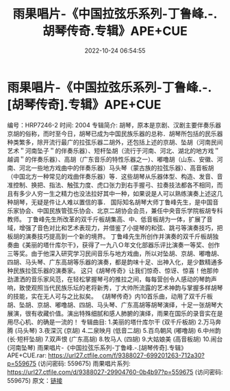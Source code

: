 ﻿---
title: 雨果唱片-《中国拉弦乐系列-丁鲁峰.-.胡琴传奇.专辑》APE+CUE
date: 2022-10-24 06:54:55
categories: 古典音乐、新世纪、纯音雅乐
tags: 纯音雅乐
---
# 雨果唱片-《中国拉弦乐系列-丁鲁峰.-.[胡琴传奇].专辑》APE+CUE

编号：HRP7246-2
时间: 2004
专辑简介:
胡琴，原本是京剧、汉剧主要伴奏乐器京胡的俗称，而时至今日，胡琴已成为中国民族乐器的总称．胡琴所包括的民乐器种类繁多，除开流行最广的拉弦乐器二胡外，还包括上述的京胡、坠胡（河南民间艺术＂河南坠子＂的伴奏乐器）、短杆坠胡（流行于河南、河北、湖北的地方戏＂越调＂的伴奏乐器）、高胡（广东音乐的特性乐器之一）、嘟噜胡（山东、安徽、河南、河北一些地方戏曲中的伴奏乐器）马头琴（蒙古族的拉弦乐器）、高音板胡（中国北方一种常见的戏曲伴奏乐器）等．这些胡琴从乐器体型、构造、发音、音准控制、换把、指法、触弦力度、虎口张力到右手握弓、拉奏技法都各不相同，而且有多少人穷一生之精力也没法拉好其中一种，如果说是人可以熟练演奏上述这几种胡琴，无疑是件让人难以置信的事．
国际知名胡琴大师丁鲁峰先生，是中国音乐家协会、中国民族管弦乐协会、北京二胡协会会员，兼任中央音乐学院板胡专科教师。
丁鲁峰先生所改革的双千斤板胡集高、中、低音板胡为一体，扩展了音域，增强了音色对比和艺术表现力，并借鉴了小提琴的和弦、跳弓等演奏技巧，把板胡的演奏技巧提高到一个新的境界。
丁鲁峰先生所创作并演奏的双千斤板胡独奏曲《美丽的塔什库尔干》，获得了一九八Ｏ年文化部器乐评比演奏一等奖、创作三等奖。由于他深入研究学习民间音乐与地方戏曲，所以对坠胡、京胡、嘟噜胡、四胡、马头琴、广东高胡等乐器的演奏，都是韵味十足、出神入化，是少数精通多种民族拉弦乐器的演奏家。
这只《胡琴传奇》让我们惊奇、惊讶、惊喜！他那帅劲潇洒的音乐家风范，在轻松掌握琴弓的推拉之间，每每营创令人感动的琴韵声响，致使观照当代民族乐坛的老将新秀，丁大帅所流露的艺术神韵与掌握多样胡琴的技能，实在无人可与之比拟矣。
《胡琴传奇》内10首乐曲，动用了双千斤板胡、坠胡、京胡、嘟噜胡、四胡、马头琴、广东高胡等胡琴演绎，十足一张胡琴大展演，很有收藏价值。演出特殊细腻和感人肺腑的演绎，雨果在国乐的录音实在是用尽心机、的确是一流的！
专辑曲目:
1.美丽的塔什库尔干 (双千斤板胡)
2.万马奔腾 (马头琴)
3.夜深沉 (京胡)
4.二泉映月 (低音二胡)
5.百鸟朝风 (嘟噜胡)
6.中州韵 (长·短杆坠胡)
7.双声恨 (广东高胡)
8.牧马人 (四胡)
9.大姑娘美 (高音板胡)
10.闹台 (河南坠琴)
雨果唱片-《中国拉弦乐系列-丁鲁峰.-.[胡琴传奇].专辑》APE+CUE.rar: https://url27.ctfile.com/f/9388027-699201263-712a30?p=559675
(访问密码: 559675)
雨果唱片系列: https://url27.ctfile.com/d/9388027-29904760-0b4b97?p=559675
(访问密码: 559675)
原文：[链接](https://blog.sina.com.cn/s/blog_1647c7e760103100n.html)